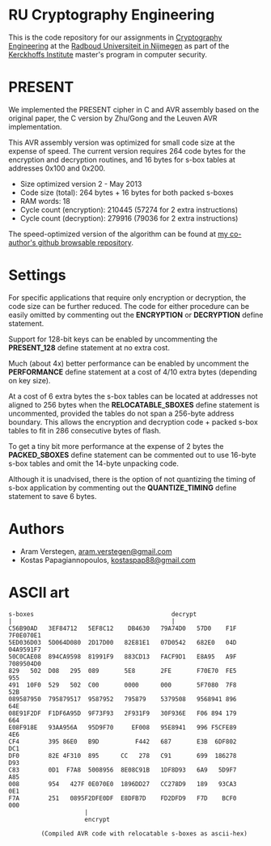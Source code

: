 RU Cryptography Engineering
===========================
This is the code repository for our assignments in
[Cryptography Engineering](http://rucryptoengineering.wordpress.com) at the 
[Radboud Universiteit in Nijmegen](http://www.ru.nl/) as part of the 
[Kerckhoffs Institute](http://kerckhoffs-institute.org/) master's program in
computer security.

PRESENT
=======
We implemented the PRESENT cipher in C and AVR assembly based on the original
paper, the C version by Zhu/Gong and the Leuven AVR implementation.

This AVR assembly version was optimized for small code size at the expense of
speed.
The current version requires 264 code bytes for the encryption and decryption
routines, and 16 bytes for s-box tables at addresses 0x100 and 0x200.

* Size optimized version 2 - May 2013
* Code size (total):           264 bytes + 16 bytes for both packed s-boxes
* RAM words:                    18
* Cycle count (encryption): 210445 (57274 for 2 extra instructions)
* Cycle count (decryption): 279916 (79036 for 2 extra instructions)

The speed-optimized version of the algorithm can be found at
[my co-author's github browsable repository](
https://github.com/kostaspap88/PRESENT_speed_implementation/).

Settings
========
For specific applications that require only encryption or decryption, the code
size can be further reduced.
The code for either procedure can be easily omitted by commenting out the
**ENCRYPTION** or **DECRYPTION** define statement.

Support for 128-bit keys can be enabled by uncommenting the **PRESENT_128**
define statement at no extra cost.

Much (about 4x) better performance can be enabled by uncomment the
**PERFORMANCE** define statement at a cost of 4/10 extra bytes (depending
on key size).

At a cost of 6 extra bytes the s-box tables can be located at addresses not
aligned to 256 bytes when the **RELOCATABLE_SBOXES** define statement is
uncommented, provided the tables do not span a 256-byte address boundary.
This allows the encryption and decryption code + packed s-box tables to fit in
286 consecutive bytes of flash.

To get a tiny bit more performance at the expense of 2 bytes the
**PACKED_SBOXES** define statement can be commented out to use 16-byte s-box
tables and omit the 14-byte unpacking code.

Although it is unadvised, there is the option of not quantizing the timing of
s-box application by commenting out the **QUANTIZE_TIMING** define statement
to save 6 bytes.

Authors
=======
 * Aram Verstegen, aram.verstegen@gmail.com
 * Kostas Papagiannopoulos, kostaspap88@gmail.com

ASCII art
=========
    s-boxes                                      decrypt
    |                                            |
    C56B90AD   3EF84712   5EF8C12    DB4630   79A74D0   57D0    F1F  7F0E070E1
    5ED036D03  5D064D080  2D17D00   82E81E1   07D0542   682E0   04D  04A9591F7
    50C0CAE08  894CA9598  81991F9   883CD13   FACF9D1   E8A95   A9F  7089504D0
    829   502  D08   295  089       5E8       2FE       F70E70  FE5     955
    491  10F0  529   502  C00       0000      000       5F7080  7F8     52B
    089587950  795879517  9587952   795879    5379508   9568941 896     64E
    08E91F2DF  F1DF6A95D  9F73F93   2F931F9   30F936E   F06 894 179     664
    E08F918E   93AA956A   95D9F70     EF008   95E8941   996 F5CFE89     4E6
    CF4        395 86E0   B9D          F442   687       E3B  6DF802     DC1
    DF0        82E 4F310  895      CC   278   C91       699  186278     D93
    C83        0D1  F7A8  5008956  8E08C91B   1DF8D93   6A9   5D9F7     A85
    008        954   427F 0E070E0  1896DD27   CC278D9   189   93CA3     0E1
    F7A        251   0895F2DFE0DF  E8DFB7D    FD2DFD9   F7D    BCF0     000
                         |
                         encrypt

             (Compiled AVR code with relocatable s-boxes as ascii-hex)

